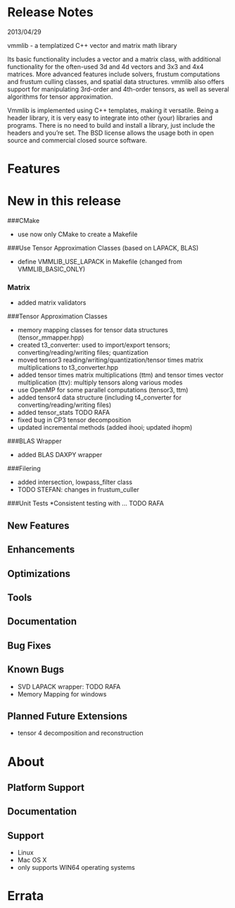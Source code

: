 # Release Notes
2013/04/29

vmmlib - a templatized C++ vector and matrix math library

Its basic functionality includes a vector and a matrix class, with additional functionality for the often-used 3d and 4d vectors and 3x3 and 4x4 matrices.
More advanced features include solvers, frustum computations and frustum culling classes, and spatial data structures. vmmlib also offers support for manipulating 3rd-order and 4th-order tensors, as well as several algorithms for tensor approximation.

Vmmlib is implemented using C++ templates, making it versatile. Being a header library, it is very easy to integrate into other (your) libraries and programs. There is no need to build and install a library, just include the headers and you’re set.
The BSD license allows the usage both in open source and commercial closed source software.

# Features

# New in this release

###CMake
* use now only CMake to create a Makefile

###Use Tensor Approximation Classes (based on LAPACK, BLAS)
* define VMMLIB_USE_LAPACK in Makefile (changed from VMMLIB_BASIC_ONLY)

### Matrix
* added matrix validators

###Tensor Approximation Classes
* memory mapping classes for tensor data structures (tensor_mmapper.hpp) 
* created t3_converter: used to import/export tensors; converting/reading/writing files; quantization
* moved tensor3 reading/writing/quantization/tensor times matrix multiplications to t3_converter.hpp
* added tensor times matrix multiplications (ttm) and tensor times vector multiplication (ttv): multiply tensors along various modes
* use OpenMP for some parallel computations (tensor3, ttm)
* added tensor4 data structure (including t4_converter for converting/reading/writing files)
* added tensor_stats TODO RAFA
* fixed bug in CP3 tensor decomposition 
* updated incremental methods (added ihooi; updated ihopm)

###BLAS Wrapper
* added BLAS DAXPY wrapper

###Filering
* added intersection, lowpass_filter class
* TODO STEFAN: changes in frustum_culler

###Unit Tests
*Consistent testing with ... TODO RAFA

## New Features

## Enhancements

## Optimizations

## Tools

## Documentation

## Bug Fixes

## Known Bugs

* SVD LAPACK wrapper: TODO RAFA
* Memory Mapping for windows

## Planned Future Extensions

* tensor 4 decomposition and reconstruction

# About

## Platform Support

## Documentation

## Support

* Linux
* Mac OS X
* only supports WIN64 operating systems

# Errata
